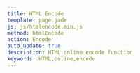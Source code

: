 ```yaml
---
title: HTML Encode
template: page.jade
js: js/htmlencode.min.js
method: htmlEncode
action: Encode
auto_update: true
description: HTML online encode function
keywords: HTML,online,encode
---
```

